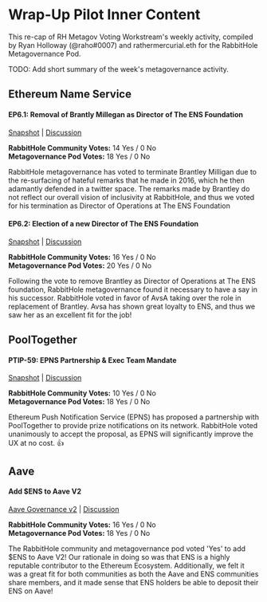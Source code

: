 # Wrap-Up Pilot Inner Content

This re-cap of RH Metagov Voting Workstream's weekly activity, compiled by Ryan Holloway (@raho#0007) and rathermercurial.eth for the RabbitHole Metagovernance Pod.

TODO: Add short summary of the week's metagovernance activity.

## Ethereum Name Service

#### EP6.1: Removal of Brantly Millegan as Director of The ENS Foundation

[Snapshot](https://snapshot.org/#/ens.eth/proposal/0xa9a2dc5a52ea54b478c4c5fea88540622dff7ad5000f8d146dff482c6e6b6055) | [Discussion](https://discuss.ens.domains/t/ep6-1-social-removal-of-brantly-millegan-as-director-of-the-ens-foundation/11092/4)

**RabbitHole Community Votes:** 14 Yes / 0 No\
**Metagovernance Pod Votes:** 18 Yes / 0 No

RabbitHole metagovernance has voted to terminate Brantley Milligan due to the re-surfacing of hateful remarks that he made in 2016, which he then adamantly defended in a twitter space. The remarks made by Brantley do not reflect our overall vision of inclusivity at RabbitHole, and thus we voted for his termination as Director of Operations at The ENS Foundation

#### EP6.2: Election of a new Director of The ENS Foundation

[Snapshot](https://snapshot.org/#/ens.eth/proposal/0xc4bc562d32e59a528dec301261e8d2b3b0c6880c2b782201c2e9f1ff3979d165) | [Discussion](https://discuss.ens.domains/t/ep6-2-social-election-of-a-new-director-of-the-ens-foundation/11093)

**RabbitHole Community Votes:** 16 Yes / 0 No\
**Metagovernance Pod Votes:** 20 Yes / 0 No

Following the vote to remove Brantley as Director of Operations at The ENS foundation, RabbitHole metagovernance found it necessary to have a say in his successor. RabbitHole voted in favor of AvsA taking over the role in replacement of Brantley. Avsa has shown great loyalty to ENS, and thus we saw her as an excellent fit for the job!

## PoolTogether

#### PTIP-59: EPNS Partnership & Exec Team Mandate

[Snapshot](https://snapshot.org/#/pooltogether.eth/proposal/0x3d2b8ffd9cc18e679d8f99aa4ca9418f3640f21eca893e07bcb17390be71652d) | [Discussion](https://gov.pooltogether.com/t/epns-partnership-prize-notifications/2032)

**RabbitHole Community Votes:** 10 Yes / 0 No\
**Metagovernance Pod Votes:** 18 Yes / 0 No

Ethereum Push Notification Service (EPNS) has proposed a partnership with PoolTogether to provide prize notifications on its network. RabbitHole voted unanimously to accept the proposal, as EPNS will significantly improve the UX at no cost. 👍

## Aave

#### Add $ENS to Aave V2

[Aave Governance v2](https://app.aave.com/#/governance/63-QmU4MH1mps19vXJzWeV555T6yhqX2sqSceaN1fkkxgFDe1) | [Discussion](https://governance.aave.com/t/arc-add-ens-as-collateral/6342?u=0xbilll)

**RabbitHole Community Votes:** 16 Yes / 0 No\
**Metagovernance Pod Votes:** 18 Yes / 0 No

The RabbitHole community and metagovernance pod voted 'Yes' to add $ENS to Aave V2! Our rationale in doing so was that ENS is a highly reputable contributor to the Ethereum Ecosystem. Additionally, we felt it was a great fit for both communities as both the Aave and ENS communities share members, and it made sense that ENS holders be able to deposit their ENS on Aave!
